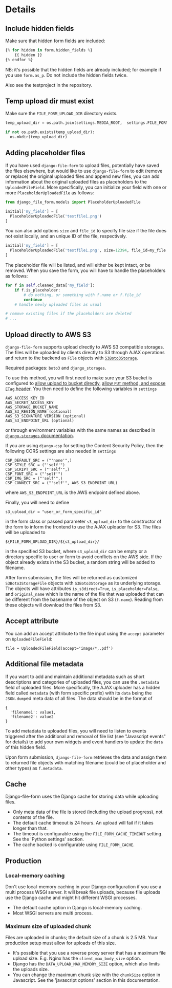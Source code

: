 # Details

## Include hidden fields

Make sure that hidden form fields are included:

```python
{% for hidden in form.hidden_fields %}
    {{ hidden }}
{% endfor %}
```

NB: it's possible that the hidden fields are already included; for example if you use `form.as_p`. Do not include the hidden fields twice.

Also see the testproject in the repository.

## Temp upload dir must exist

Make sure the `FILE_FORM_UPLOAD_DIR` directory exists.

```python
temp_upload_dir = os.path.join(settings.MEDIA_ROOT,  settings.FILE_FORM_UPLOAD_DIR)

if not os.path.exists(temp_upload_dir):
  os.mkdir(temp_upload_dir)
```

## Adding placeholder files

If you have used `django-file-form` to upload files, potentially have saved the files elsewhere, but would like to use `django-file-form` to edit (remove or replace) the original uploaded files and append new files, you can add information about the original uploaded files as placeholders to the `UploadedFileField`. More specifically, you can initialize your field with one or more `PlaceholderUploadedFile` as follows:

```python
from django_file_form.models import PlaceholderUploadedFile

initial['my_field'] = [
  PlaceholderUploadedFile('testfile1.png')
]
```

You can also add options `size` and `file_id` to specify file size if the file does not exist locally, and an unique ID of the file, respectively.

```python
initial['my_field'] = [
  PlaceholderUploadedFile('testfile1.png', size=12394, file_id=my_file.pk)
]
```

The placeholder file will be listed, and will either be kept intact, or be removed. When you save the form, you will have to handle the placeholders as follows:

```python
for f in self.cleaned_data['my_field']:
    if f.is_placeholder:
        # do nothing, or something with f.name or f.file_id
        continue
    # handle newly uploaded files as usual

# remove existing files if the placeholders are deleted
# ...
```

## Upload directly to AWS S3

`django-file-form` supports upload directly to AWS S3 compatible storages. The files will be uploaded
by clients directly to S3 through AJAX operations and return to the backend as `File` objects
with [`S3Boto3Storage`](https://django-storages.readthedocs.io/en/latest/backends/amazon-S3.html).

Required packages: `boto3` and `django_storages`.

To use this method, you will first need to make sure your S3 bucket is configured
to [allow upload to bucket directly](https://docs.aws.amazon.com/AmazonS3/latest/dev/cors.html),
[allow `PUT` method, and expose `ETag` header](https://uppy.io/docs/aws-s3-multipart/#S3-Bucket-Configuration).
You then need to define the following variables in `settings`

```
AWS_ACCESS_KEY_ID
AWS_SECRET_ACCESS_KEY
AWS_STORAGE_BUCKET_NAME
AWS_S3_REGION_NAME (optional)
AWS_S3_SIGNATURE_VERSION (optional)
AWS_S3_ENDPOINT_URL (optional)
```

or through environment variables with the same names as described
in [`django-storages` documentation](https://django-storages.readthedocs.io/en/latest/backends/amazon-S3.html).

If you are using `django-csp` for setting the Content Security Policy, then the following CORS settings are also needed in `settings`

```
CSP_DEFAULT_SRC = ("'none'",)
CSP_STYLE_SRC = ("'self'")
CSP_SCRIPT_SRC = ("'self'",)
CSP_FONT_SRC = ("'self'")
CSP_IMG_SRC = ("'self'",)
CSP_CONNECT_SRC = ("'self'", AWS_S3_ENDPOINT_URL)
```

where `AWS_S3_ENDPOINT_URL` is the AWS endpoint defined above.

Finally, you will need to define

```
s3_upload_dir = "user_or_form_specific_id"
```

in the form class or passed parameter `s3_upload_dir` to the constructor of the
form to inform the frontend to use the AJAX uploader for S3. The files will be
uploaded to

```
${FILE_FORM_UPLOAD_DIR}/${s3_upload_dir}/
```

in the specified S3 bucket, where `s3_upload_dir` can be empty or a directory
specific to user or form to avoid conflicts on the AWS side. If the object
already exists in the S3 bucket, a random string will be added to filename.

After form submission, the files will be returned as customized `S3Boto3StorageFile`
objects with `S3Boto3Storage` as its underlying storage. The objects will have attributes
`is_s3direct=True`, `is_placeholder=False`, and `original_name` which is the
name of the file that was uploaded that can be different from the basename
of the object on S3 (`f.name`). Reading from these objects will download the files
from S3.

## Accept attribute

You can add an accept attribute to the file input using the `accept` parameter on `UploadedFileField`:

```
file = UploadedFileField(accept='image/*,.pdf')
```

## Additional file metadata

If you want to add and maintain additional metadata such as short descriptions and
categories of uploaded files, you can use the `.metadata` field of uploaded files.
More specifically, the AJAX uploader has a hidden field called `metadata` (with form
specific prefix) with its `data` being the `JSON.dump`ed meta data of all files. The
data should be in the format of

```
{
  'filename1': value1,
  'filename2': value2
}
```

To add metadata to uploaded files, you will need to listen to events triggered after the
additional and removal of file list (see "Javascript events" for details) to add your own
widgets and event handlers to update the `data` of this hidden field.

Upon form submission, `django-file-form` retrieves the data and assign them to returned file
objects with matching filename (could be of placeholder and other types) as `f.metadata`.

## Cache

Django-file-form uses the Django cache for storing data while uploading files.

- Only meta data of the file is stored (including the upload progress), not contents of the file.
- The default cache timeout is 24 hours. An upload will fail if it takes longer than that.
- The timeout is configurable using the `FILE_FORM_CACHE_TIMEOUT` setting. See the 'Python settings' section.
- The cache backed is configurable using `FILE_FORM_CACHE`.

## Production

### Local-memory caching

Don't use local-memory caching in your Django configuration if you use a multi process WSGI server. It will break file uploads, because file uploads use the Django cache and might hit different WSGI processes.

- The default cache option in Django is local-memory caching.
- Most WSGI servers are multi process.

### Maximum size of uploaded chunk

Files are uploaded in chunks; the default size of a chunk is 2.5 MB. Your production setup must allow for uploads of this size.

- It's possible that you use a reverse proxy server that has a maximum file upload size. E.g. Nginx has the `client_max_body_size` option.
- Django has the `DATA_UPLOAD_MAX_MEMORY_SIZE` option, which also limits the uploads size.
- You can change the maximum chunk size with the `chunkSize` option in Javascript. See the 'javascript options' section in this documentation.
